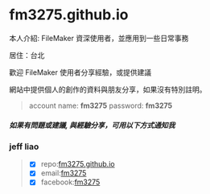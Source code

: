 # fm3275.github.io
本人介紹:
FileMaker 資深使用者，並應用到一些日常事務

居住：台北
 
歡迎 FileMaker 使用者分享經驗，或提供建議

網站中提供個人的創作的資料與朋友分享，如果沒有特別註明。
  
> account name: **fm3275**
> password: **fm3275**

##### 如果有問題或建議, 與經驗分享，可用以下方式通知我
### jeff liao
> - [x] repo:[fm3275.github.io](https://github.com/jsl-liao/fm3275.github.io)
> - [x] email:[fm3275](mailto:fm3275.outlook.com)
> - [X] facebook:[fm3275](https://www.facebook.com/groups/169968827069208)